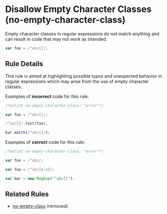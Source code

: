 # Disallow Empty Character Classes (no-empty-character-class)

Empty character classes in regular expressions do not match anything and can result in code that may not work as intended.

```js
var foo = /^abc[]/;
```

## Rule Details

This rule is aimed at highlighting possible typos and unexpected behavior in regular expressions which may arise from the use of empty character classes.

Examples of **incorrect** code for this rule:

```js
/*eslint no-empty-character-class: "error"*/

var foo = /^abc[]/;

/^abc[]/.test(foo);

bar.match(/^abc[]/);
```

Examples of **correct** code for this rule:

```js
/*eslint no-empty-character-class: "error"*/

var foo = /^abc/;

var foo = /^abc[a-z]/;

var bar = new RegExp("^abc[]");
```

## Related Rules

* [no-empty-class](no-empty-class.md) (removed)
